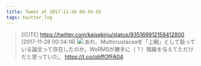 ```yaml
---
title: Tweet at 2017-11-28 00:34:16
tags: twitter_log
---
```


> [!CITE] https://twitter.com/kaisekiriu/status/935169912158412800 (2017-11-28 00:34:16)
> ![](https://twitter.com/kaisekiriu/status/935169912158412800)
> あれ、Multicrustaceaを「上綱」として扱っている論文って存在したのか。WoRMSが勝手に（？）階級を与えてただけだと思っていた。 https://t.co/obffOfFA04
